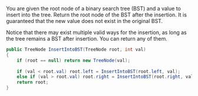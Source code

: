 

You are given the root node of a binary search tree (BST) and a value to insert into the tree.
Return the root node of the BST after the insertion.
It is guaranteed that the new value does not exist in the original BST.

Notice that there may exist multiple valid ways for the insertion, as long as the tree remains a BST after insertion.
You can return any of them.


```cs
public TreeNode InsertIntoBST(TreeNode root, int val)
{
    if (root == null) return new TreeNode(val);
    
    if (val < root.val) root.left = InsertIntoBST(root.left, val);
    else if (val > root.val) root.right = InsertIntoBST(root.right, val);
    return root;
}
```

